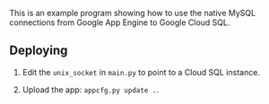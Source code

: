 This is an example program showing how to use the native MySQL connections from Google App Engine to Google Cloud SQL.

## Deploying

1. Edit the `unix_socket` in `main.py` to point to a Cloud SQL instance.

2. Upload the app: `appcfg.py update .`.
